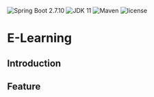 ![Spring Boot 2.7.10](https://img.shields.io/badge/Spring%20Boot-2.7.10-brightgreen.svg) 
![JDK 11](https://img.shields.io/badge/JDK-11-brightgreen.svg)
![Maven](https://img.shields.io/badge/Maven-3.9.0-yellowgreen.svg)
![license](https://img.shields.io/crates/l/rustc-serialize/0.3.24.svg)
# E-Learning
## Introduction

## Feature
